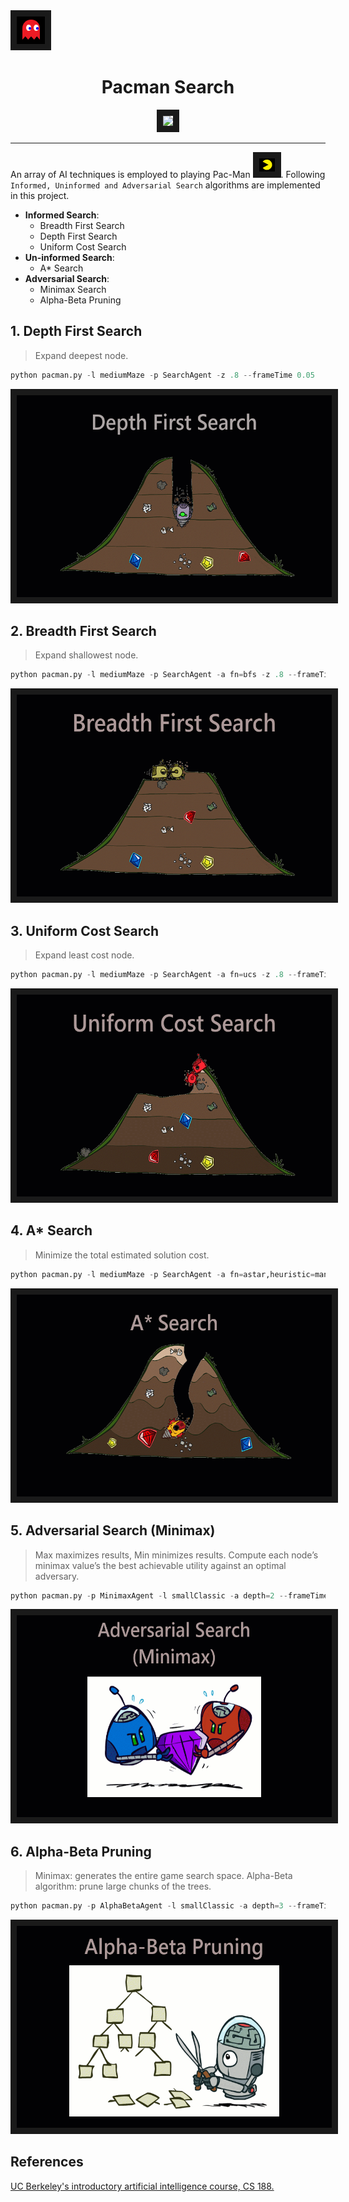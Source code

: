   <img src="./assets/Ghost.PNG" border="10">
 <p align="center">
   <h1 align="center">Pacman Search</h1>
</p>
<p align="center">
  <img src="https://imgur.com/P22qeZM.gif" border="10">
</p>

---
An array of AI techniques is employed to playing Pac-Man <img src="./assets/PacmanAgent.PNG" width="25" height="21" border="10">. Following `Informed, Uninformed and Adversarial Search` algorithms are implemented in this project.
- **Informed Search**: 
  - Breadth First Search
  - Depth First Search
  - Uniform Cost Search
- **Un-informed Search**: 
  - A* Search
- **Adversarial Search**: 
  - Minimax Search
  - Alpha-Beta Pruning

## 1. Depth First Search
>  Expand deepest node.
```python
python pacman.py -l mediumMaze -p SearchAgent -z .8 --frameTime 0.05
```
<p align="center">
  <img src="./assets/PacmanDFS.gif" width="550" height="323" border="10">
</p>

## 2. Breadth First Search
> Expand shallowest node.
``` python
python pacman.py -l mediumMaze -p SearchAgent -a fn=bfs -z .8 --frameTime 0.05
```
<p align="center">
  <img src="./assets/PacmanBFS.gif" width="550" height="323" border="10">
</p>

## 3. Uniform Cost Search
> Expand least cost node.
```python
python pacman.py -l mediumMaze -p SearchAgent -a fn=ucs -z .8 --frameTime 0.05
```
<p align="center">
  <img src="./assets/PacmanUCS.gif" width="550" height="323" border="10">
</p>

## 4. A* Search
> Minimize the total estimated solution cost.
```python
python pacman.py -l mediumMaze -p SearchAgent -a fn=astar,heuristic=manhattanHeuristic -z .8 --frameTime 0.05
```
<p align="center">
  <img src="./assets/PacmanAStar.gif" width="550" height="323" border="10">
</p>

## 5. Adversarial Search (Minimax)
> Max maximizes results, Min minimizes results. Compute each node’s minimax value’s the best achievable utility against an optimal adversary.
``` python
python pacman.py -p MinimaxAgent -l smallClassic -a depth=2 --frameTime 0
```
<p align="center">
  <img src="./assets/PacmanMiniMax.gif" width="550" height="323" border="10">
</p>

## 6. Alpha-Beta Pruning
> Minimax: generates the entire game search space. Alpha-Beta algorithm: prune large chunks of the trees.
``` python
python pacman.py -p AlphaBetaAgent -l smallClassic -a depth=3 --frameTime 0
```
<p align="center">
  <img src="./assets/PacmanAplhaBeta.gif" width="550" height="323" border="10">
</p>

## References
[UC Berkeley's introductory artificial intelligence course, CS 188.](http://ai.berkeley.edu/home.html)
